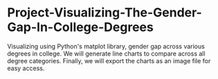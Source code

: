 # Project-Visualizing-The-Gender-Gap-In-College-Degrees
Visualizing using Python's matplot library, gender gap across various degrees in college. 
We will generate line charts to compare across all degree categories. 
Finally, we will export the charts as an image file for easy access.
